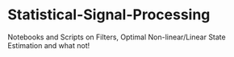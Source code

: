 # Statistical-Signal-Processing
Notebooks and Scripts on Filters, Optimal Non-linear/Linear State Estimation and what not!

